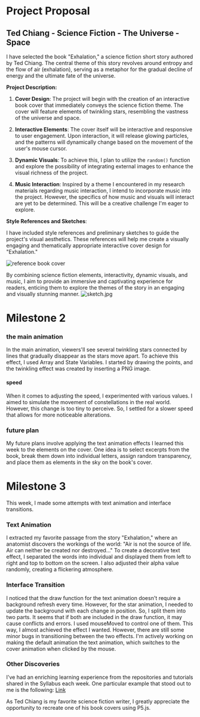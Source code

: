 # Project Proposal
## Ted Chiang - Science Fiction - The Universe - Space

I have selected the book "Exhalation," a science fiction short story authored by Ted Chiang. The central theme of this story revolves around entropy and the flow of air (exhalation), serving as a metaphor for the gradual decline of energy and the ultimate fate of the universe.

**Project Description:**

1. **Cover Design**: The project will begin with the creation of an interactive book cover that immediately conveys the science fiction theme. The cover will feature elements of twinkling stars, resembling the vastness of the universe and space.

2. **Interactive Elements**: The cover itself will be interactive and responsive to user engagement. Upon interaction, it will release glowing particles, and the patterns will dynamically change based on the movement of the user's mouse cursor.

3. **Dynamic Visuals**: To achieve this, I plan to utilize the `random()` function and explore the possibility of integrating external images to enhance the visual richness of the project.

4. **Music Interaction**: Inspired by a theme I encountered in my research materials regarding music interaction, I intend to incorporate music into the project. However, the specifics of how music and visuals will interact are yet to be determined. This will be a creative challenge I'm eager to explore.

**Style References and Sketches**:

I have included style references and preliminary sketches to guide the project's visual aesthetics. These references will help me create a visually engaging and thematically appropriate interactive cover design for "Exhalation."

![reference book cover](https://imgpile.com/images/DATJzh.jpg)

By combining science fiction elements, interactivity, dynamic visuals, and music, I aim to provide an immersive and captivating experience for readers, enticing them to explore the themes of the story in an engaging and visually stunning manner.
![sketch.jpg](https://imgpile.com/images/DATPvE.jpg)


# Milestone 2
### the main animation
In the main animation, viewers'll see several twinkling stars connected by lines that gradually disappear as the stars move apart. To achieve this effect, I used Array and State Variables. I started by drawing the points, and the twinkling effect was created by inserting a PNG image.

#### speed
When it comes to adjusting the speed, I experimented with various values. I aimed to simulate the movement of constellations in the real world. However, this change is too tiny to perceive. So, I settled for a slower speed that allows for more noticeable alterations.

### future plan
My future plans involve applying the text animation effects I learned this week to the elements on the cover. One idea is to select excerpts from the book, break them down into individual letters, assign random transparency, and place them as elements in the sky on the book's cover.


# Milestone 3
This week, I made some attempts with text animation and interface transitions.

### Text Animation
I extracted my favorite passage from the story "Exhalation," where an anatomist discovers the workings of the world: "Air is not the source of life. Air can neither be created nor destroyed..." To create a decorative text effect, I separated the words into individual and displayed them from left to right and top to bottom on the screen. I also adjusted their alpha value randomly, creating a flickering atmosphere.

### Interface Transition
I noticed that the draw function for the text animation doesn't require a background refresh every time. However, for the star animation, I needed to update the background with each change in position. So, I split them into two parts. It seems that if both are included in the draw function, it may cause conflicts and errors. I used mouseMoved to control one of them. This way, I almost achieved the effect I wanted. However, there are still some minor bugs in transitioning between the two effects. I'm actively working on making the default animation the text animation, which switches to the cover animation when clicked by the mouse.

### Other Discoveries
I've had an enriching learning experience from the repositories and tutorials shared in the Syllabus each week. One particular example that stood out to me is the following: [Link](https://editor.p5js.org/thiagohersan/sketches/pWdH1yVQU)

As Ted Chiang is my favorite science fiction writer, I greatly appreciate the opportunity to recreate one of his book covers using P5.js.